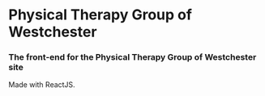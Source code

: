 # Physical Therapy Group of Westchester

### The front-end for the Physical Therapy Group of Westchester site

Made with ReactJS.